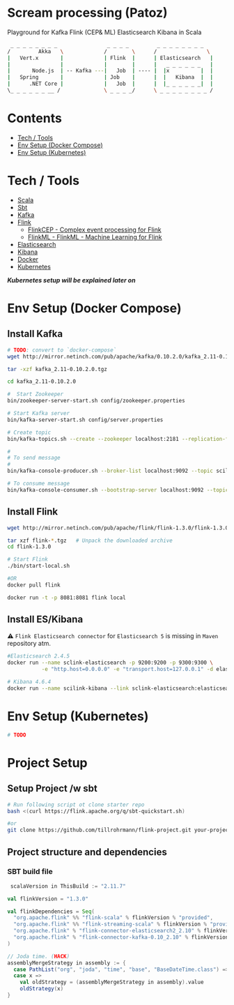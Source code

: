 # Scream processing (Patoz)
Playground for Kafka Flink (CEP&amp; ML) Elasticsearch Kibana in Scala

```sh
 _ _ _ _ _ _ _ _                _ _ _ _         _ _ _ _ _ _ _ _
/         Akka   \             /        \      /                \
|   Vert.x       |             | Flink  |      | Elasticsearch   |
|                |             |        |      |   _ _ _ _ _ _   |
|       Node.js  | -- Kafka ---|   Job  | ---- |  |x          |  |
|   Spring       |             | Job    |      |  |   Kibana  |  |
|      .NET Core |             |   Job  |      |  |_ _ _ _ _ _|  |
\_ _ _ _ _ _ __ /              \ _ _ _ _/      \ _ _ _ _ _ _ _ _ /

```

# Contents
 - [Tech / Tools](#tech--tools)
 - [Env Setup (Docker Compose)](#env-setup-docker-compose)
 - [Env Setup (Kubernetes)](#env-setup-kubernetes)

# Tech / Tools
- [Scala](https://www.scala-lang.org/)
- [Sbt](http://www.scala-sbt.org/)
- [Kafka](https://kafka.apache.org/)
- [Flink](https://flink.apache.org/)
  - [FlinkCEP - Complex event processing for Flink](https://ci.apache.org/projects/flink/flink-docs-release-1.2/dev/libs/cep.html)
  - [FlinkML - FlinkML - Machine Learning for Flink](https://ci.apache.org/projects/flink/flink-docs-release-1.2/dev/libs/ml/index.html)
- [Elasticsearch](https://www.elastic.co/products/elasticsearch)
- [Kibana](https://www.elastic.co/products/kibana)
- [Docker](https://www.docker.com/)
- [Kubernetes](https://kubernetes.io/)

**_Kubernetes setup will be explained later on_**



# Env Setup (Docker Compose)
## Install Kafka
```sh
# TODO: convert to `docker-compose`
wget http://mirror.netinch.com/pub/apache/kafka/0.10.2.0/kafka_2.11-0.10.2.0.tgz

tar -xzf kafka_2.11-0.10.2.0.tgz

cd kafka_2.11-0.10.2.0

#  Start Zookeeper
bin/zookeeper-server-start.sh config/zookeeper.properties

# Start Kafka server
bin/kafka-server-start.sh config/server.properties

# Create topic
bin/kafka-topics.sh --create --zookeeper localhost:2181 --replication-factor 1 --partitions 1 --topic scilink

# 
# To send message
#
bin/kafka-console-producer.sh --broker-list localhost:9092 --topic scilink

# To consume message
bin/kafka-console-consumer.sh --bootstrap-server localhost:9092 --topic scilink --from-beginning
```

## Install Flink
```sh
wget http://mirror.netinch.com/pub/apache/flink/flink-1.3.0/flink-1.3.0-bin-hadoop27-scala_2.11.tgz

tar xzf flink-*.tgz   # Unpack the downloaded archive
cd flink-1.3.0

# Start Flink
./bin/start-local.sh

#OR
docker pull flink

docker run -t -p 8081:8081 flink local
```

## Install ES/Kibana
:warning: `Flink Elasticsearch connector` for `Elasticsearch 5` is missing in `Maven` repository atm.

```sh
#Elasticsearch 2.4.5
docker run --name sclink-elasticsearch -p 9200:9200 -p 9300:9300 \
           -e "http.host=0.0.0.0" -e "transport.host=127.0.0.1" -d elasticsearch:2.4.5

# Kibana 4.6.4
docker run --name scilink-kibana --link sclink-elasticsearch:elasticsearch -p 5601:5601 -d kibana:4.6.4
```

# Env Setup (Kubernetes)
```sh
# TODO
```

# Project Setup

## Setup Project /w sbt
```sh
# Run following script ot clone starter repo
bash <(curl https://flink.apache.org/q/sbt-quickstart.sh)

#or
git clone https://github.com/tillrohrmann/flink-project.git your-project-name-here
```

## Project structure and dependencies
### SBT build file
```scala
 scalaVersion in ThisBuild := "2.11.7"

val flinkVersion = "1.3.0"

val flinkDependencies = Seq(
  "org.apache.flink" %% "flink-scala" % flinkVersion % "provided",
  "org.apache.flink" %% "flink-streaming-scala" % flinkVersion % "provided",
  "org.apache.flink" % "flink-connector-elasticsearch2_2.10" % flinkVersion,
  "org.apache.flink" % "flink-connector-kafka-0.10_2.10" % flinkVersion
)

// Joda time. (HACK)
assemblyMergeStrategy in assembly := {
  case PathList("org", "joda", "time", "base", "BaseDateTime.class") => MergeStrategy.first
  case x =>
    val oldStrategy = (assemblyMergeStrategy in assembly).value
    oldStrategy(x)
}
```

